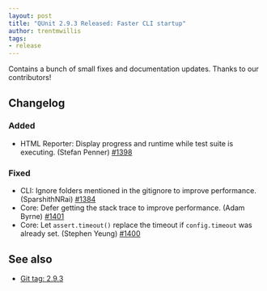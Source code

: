 ```yaml
---
layout: post
title: "QUnit 2.9.3 Released: Faster CLI startup"
author: trentmwillis
tags:
- release
---
```


Contains a bunch of small fixes and documentation updates. Thanks to our contributors!

## Changelog

### Added

* HTML Reporter: Display progress and runtime while test suite is executing. (Stefan Penner) [#1398](https://github.com/qunitjs/qunit/pull/1398)

### Fixed

* CLI: Ignore folders mentioned in the gitignore to improve performance. (SparshithNRai) [#1384](https://github.com/qunitjs/qunit/pull/1384)
* Core: Defer getting the stack trace to improve performance. (Adam Byrne) [#1401](https://github.com/qunitjs/qunit/pull/1401)
* Core: Let `assert.timeout()` replace the timeout if `config.timeout` was already set. (Stephen Yeung) [#1400](https://github.com/qunitjs/qunit/pull/1400)

## See also

* [Git tag: 2.9.3](https://github.com/qunitjs/qunit/releases/tag/2.9.3)

